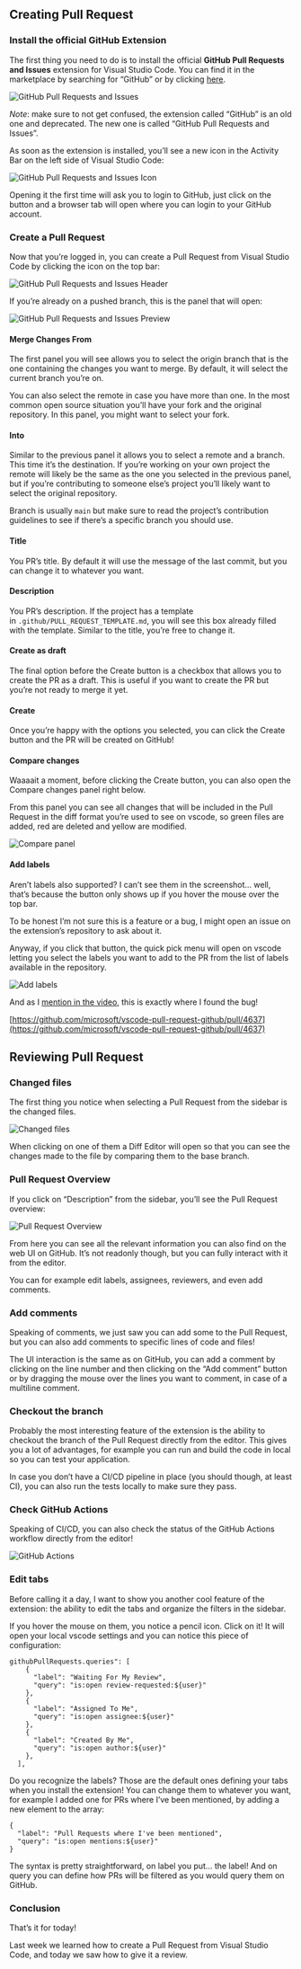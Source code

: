 ## Creating Pull Request

### Install the official GitHub Extension

The first thing you need to do is to install the official **GitHub Pull Requests and Issues** extension for Visual Studio Code. You can find it in the marketplace by searching for “GitHub” or by clicking [here](https://marketplace.visualstudio.com/items?itemName=GitHub.vscode-pull-request-github).

![GitHub Pull Requests and Issues](https://leonardomontini.dev/_astro/_github-extension.DjZ5atLG_2oTVy2.webp)

_Note_: make sure to not get confused, the extension called “GitHub” is an old one and deprecated. The new one is called “GitHub Pull Requests and Issues”.

As soon as the extension is installed, you’ll see a new icon in the Activity Bar on the left side of Visual Studio Code:

![GitHub Pull Requests and Issues Icon](https://leonardomontini.dev/_astro/_github-extension-icon.BUZfUU0Q_ZW39YN.webp)

Opening it the first time will ask you to login to GitHub, just click on the button and a browser tab will open where you can login to your GitHub account.

### Create a Pull Request

Now that you’re logged in, you can create a Pull Request from Visual Studio Code by clicking the icon on the top bar:

![GitHub Pull Requests and Issues Header](https://leonardomontini.dev/_astro/_extension-header.DdM3shJz_VBgR.webp)

If you’re already on a pushed branch, this is the panel that will open:

![GitHub Pull Requests and Issues Preview](https://leonardomontini.dev/_astro/_pr-preview.Cs4_1wMX_Z1KFuef.webp)

#### Merge Changes From

The first panel you will see allows you to select the origin branch that is the one containing the changes you want to merge. By default, it will select the current branch you’re on.

You can also select the remote in case you have more than one. In the most common open source situation you’ll have your fork and the original repository. In this panel, you might want to select your fork.

#### Into

Similar to the previous panel it allows you to select a remote and a branch. This time it’s the destination. If you’re working on your own project the remote will likely be the same as the one you selected in the previous panel, but if you’re contributing to someone else’s project you’ll likely want to select the original repository.

Branch is usually `main` but make sure to read the project’s contribution guidelines to see if there’s a specific branch you should use.

#### Title

You PR’s title. By default it will use the message of the last commit, but you can change it to whatever you want.

#### Description

You PR’s description. If the project has a template in `.github/PULL_REQUEST_TEMPLATE.md`, you will see this box already filled with the template. Similar to the title, you’re free to change it.

#### Create as draft

The final option before the Create button is a checkbox that allows you to create the PR as a draft. This is useful if you want to create the PR but you’re not ready to merge it yet.

#### Create

Once you’re happy with the options you selected, you can click the Create button and the PR will be created on GitHub!

#### Compare changes

Waaaait a moment, before clicking the Create button, you can also open the Compare changes panel right below.

From this panel you can see all changes that will be included in the Pull Request in the diff format you’re used to see on vscode, so green files are added, red are deleted and yellow are modified.

![Compare panel](https://leonardomontini.dev/_astro/_compare.DLqAXuBf_10Qtdo.webp)

#### Add labels

Aren’t labels also supported? I can’t see them in the screenshot… well, that’s because the button only shows up if you hover the mouse over the top bar.

To be honest I’m not sure this is a feature or a bug, I might open an issue on the extension’s repository to ask about it.

Anyway, if you click that button, the quick pick menu will open on vscode letting you select the labels you want to add to the PR from the list of labels available in the repository.

![Add labels](https://leonardomontini.dev/_astro/_labels.1z_xkG9x_Z2sffM0.webp)

And as I [mention in the video](https://youtu.be/Ma67EbIHi64), this is exactly where I found the bug!

[https://github.com/microsoft/vscode-pull-request-github/pull/4637](https://github.com/microsoft/vscode-pull-request-github/pull/4637)

## Reviewing Pull Request
### Changed files

The first thing you notice when selecting a Pull Request from the sidebar is the changed files.

![Changed files](https://leonardomontini.dev/_astro/_changed-files.C8NzgZGb_2wxCrp.webp)

When clicking on one of them a Diff Editor will open so that you can see the changes made to the file by comparing them to the base branch.

### Pull Request Overview

If you click on “Description” from the sidebar, you’ll see the Pull Request overview:

![Pull Request Overview](https://leonardomontini.dev/_astro/_pr-overview.Ckr5uoyQ_1yjndd.webp)

From here you can see all the relevant information you can also find on the web UI on GitHub. It’s not readonly though, but you can fully interact with it from the editor.

You can for example edit labels, assignees, reviewers, and even add comments.

### Add comments

Speaking of comments, we just saw you can add some to the Pull Request, but you can also add comments to specific lines of code and files!

The UI interaction is the same as on GitHub, you can add a comment by clicking on the line number and then clicking on the “Add comment” button or by dragging the mouse over the lines you want to comment, in case of a multiline comment.

### Checkout the branch

Probably the most interesting feature of the extension is the ability to checkout the branch of the Pull Request directly from the editor. This gives you a lot of advantages, for example you can run and build the code in local so you can test your application.

In case you don’t have a CI/CD pipeline in place (you should though, at least CI), you can also run the tests locally to make sure they pass.

### Check GitHub Actions

Speaking of CI/CD, you can also check the status of the GitHub Actions workflow directly from the editor!

![GitHub Actions](https://leonardomontini.dev/_astro/_ci-status.BQeKFBqL_10LiCa.webp)

### Edit tabs

Before calling it a day, I want to show you another cool feature of the extension: the ability to edit the tabs and organize the filters in the sidebar.

If you hover the mouse on them, you notice a pencil icon. Click on it! It will open your local vscode settings and you can notice this piece of configuration:

```
githubPullRequests.queries": [
    {
      "label": "Waiting For My Review",
      "query": "is:open review-requested:${user}"
    },
    {
      "label": "Assigned To Me",
      "query": "is:open assignee:${user}"
    },
    {
      "label": "Created By Me",
      "query": "is:open author:${user}"
    },
  ],
```

Do you recognize the labels? Those are the default ones defining your tabs when you install the extension! You can change them to whatever you want, for example I added one for PRs where I’ve been mentioned, by adding a new element to the array:

```
{
  "label": "Pull Requests where I've been mentioned",
  "query": "is:open mentions:${user}"
}
```

The syntax is pretty straightforward, on label you put… the label! And on query you can define how PRs will be filtered as you would query them on GitHub.

### Conclusion

That’s it for today!

Last week we learned how to create a Pull Request from Visual Studio Code, and today we saw how to give it a review.